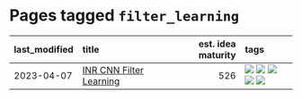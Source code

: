 # Pages tagged `filter_learning`

|last_modified|title|est. idea maturity|tags
|:---|:---|---:|:---|
|2023-04-07|[INR CNN Filter Learning](../INR_CNN_filter_learning.md)|526|[![](https://img.shields.io/badge/tag-CNN-f59257)](../tags/CNN.md) [![](https://img.shields.io/badge/tag-INR-467a7)](../tags/INR.md) [![](https://img.shields.io/badge/tag-deep_learning-bbc42)](../tags/deep_learning.md) [![](https://img.shields.io/badge/tag-experimental-496a1)](../tags/experimental.md) [![](https://img.shields.io/badge/tag-filter_learning-ca4f5a)](../tags/filter_learning.md)|